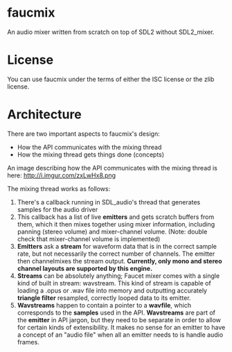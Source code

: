 # faucmix
An audio mixer written from scratch on top of SDL2 without SDL2_mixer.

# License
You can use faucmix under the terms of either the ISC license or the zlib license.

# Architecture

There are two important aspects to faucmix's design:

* How the API communicates with the mixing thread
* How the mixing thread gets things done (concepts)

An image describing how the API communicates with the mixing thread is here: http://i.imgur.com/zxLwHx8.png

The mixing thread works as follows:

1. There's a callback running in SDL_audio's thread that generates samples for the audio driver
2. This callback has a list of live **emitters** and gets scratch buffers from them, which it then mixes together using mixer information, including panning (stereo volume) and mixer-channel volume. (Note: double check that mixer-channel volume is implemented)
3. **Emitters** ask a **stream** for waveform data that is in the correct sample rate, but not necessarily the correct number of channels. The emitter then channelmixes the stream output. **Currently, only mono and stereo channel layouts are supported by this engine.**
4. **Streams** can be absolutely anything; Faucet mixer comes with a single kind of built in stream: wavstream. This kind of stream is capable of loading a .opus or .wav file into memory and outputting accurately **triangle filter** resampled, correctly looped data to its emitter.
5. **Wavstreams** happen to contain a pointer to a **wavfile**, which corresponds to the **samples** used in the API. **Wavstreams** are part of the **emitter** in API jargon, but they need to be separate in order to allow for certain kinds of extensibility. It makes no sense for an emitter to have a concept of an "audio file" when all an emitter needs to is handle audio frames.
